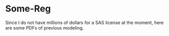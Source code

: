# Some-Reg

Since I do not have millions of dollars for a SAS license at the moment, here are some PDFs of previous modeling. 

